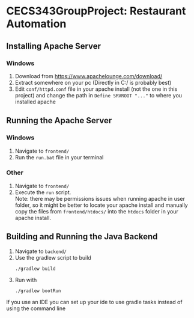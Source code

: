 # CECS343GroupProject: Restaurant Automation

## Installing Apache Server
### Windows
1. Download from https://www.apachelounge.com/download/
2. Extract somewhere on your pc (Directly in C:/ is probably best)
3. Edit ```conf/httpd.conf``` file in your apache install (not the one in this project) and change the path in ```Define SRVROOT "..."``` to where you installed apache
   
## Running the Apache Server
### Windows
1. Navigate to ```frontend/```
2. Run the ```run.bat``` file in your terminal
### Other
1. Navigate to ```frontend/```
2. Execute the ```run``` script.\
   Note: there may be permissions issues when running apache in user folder, so it might be better to locate your apache install and manually copy the files from ```frontend/htdocs/``` into the ```htdocs``` folder in your apache install.


## Building and Running the Java Backend
1. Navigate to ```backend/```
2. Use the gradlew script to build
   ```
   ./gradlew build
   ```
4. Run with
   ```
   ./gradlew bootRun
   ```
If you use an IDE you can set up your ide to use gradle tasks instead of using the command line
